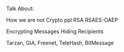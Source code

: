Talk About:

How we are not Crypto ppl
RSA
RSAES-OAEP

Encrypting Messages
Hiding Recipients


Tarzan, GIA, Freenet, TeleHash, BitMessage